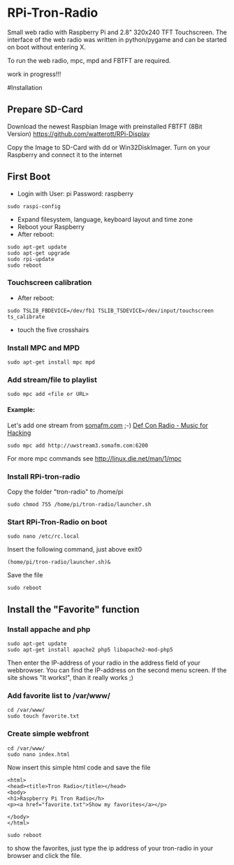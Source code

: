 RPi-Tron-Radio
==============

Small web radio with Raspberry Pi and 2.8" 320x240 TFT Touchscreen. The interface of the web radio was written in python/pygame and can be started on boot without entering X.

To run the web radio, mpc, mpd and FBTFT are required.



work in progress!!!

#Installation

## Prepare SD-Card
Download the newest Raspbian Image with preinstalled FBTFT (8Bit Version) https://github.com/watterott/RPi-Display

Copy the Image to SD-Card with dd or Win32DiskImager.
Turn on your Raspberry and connect it to the internet

## First Boot

* Login with 
User: pi
Password: raspberry

```
sudo raspi-config
```
* Expand filesystem, language, keyboard layout and time zone
* Reboot your Raspberry
* After reboot:
```
sudo apt-get update
sudo apt-get upgrade
sudo rpi-update
sudo reboot
```
### Touchscreen calibration
* After reboot:
```
sudo TSLIB_FBDEVICE=/dev/fb1 TSLIB_TSDEVICE=/dev/input/touchscreen ts_calibrate
```
* touch the five crosshairs

### Install MPC and MPD
```
sudo apt-get install mpc mpd
```
### Add stream/file to playlist
```
sudo mpc add <file or URL>
```
#### Example: 
Let's add one stream from [somafm.com](http://uwstream3.somafm.com:6200) ;-)
[Def Con Radio - Music for Hacking](http://somafm.com/defcon/)
```
sudo mpc add http://uwstream3.somafm.com:6200
```
For more mpc commands see http://linux.die.net/man/1/mpc

### Install RPi-tron-radio
Copy the folder "tron-radio" to /home/pi

```
sudo chmod 755 /home/pi/tron-radio/launcher.sh
```

### Start RPi-Tron-Radio on boot
```
sudo nano /etc/rc.local
```
Insert the following command, just above exit0
```
(home/pi/tron-radio/launcher.sh)&
```
Save the file

```
sudo reboot
```

## Install the "Favorite" function 

### Install appache and php
```
sudo apt-get update
sudo apt-get install apache2 php5 libapache2-mod-php5
```

Then enter the IP-address of your radio in the address field of your webbrowser.
You can find the IP-address on the second menu screen.
If the site shows "It works!", than it really works ;)

### Add favorite list to /var/www/

```
cd /var/www/
sudo touch favorite.txt
```

### Create simple webfront

```
cd /var/www/
sudo nano index.html
```

Now insert this simple html code and save the file
```
<html>
<head><title>Tron Radio</title></head>
<body>
<h1>Raspberry Pi Tron Radio</h>
<p><a href="favorite.txt">Show my favorites</a></p>

</body>
</html>
```

```sudo reboot```

to show the favorites, just type the ip address of your tron-radio in your browser and click the file.
